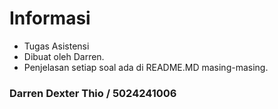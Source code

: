 # Informasi

- Tugas Asistensi
- Dibuat oleh Darren.
- Penjelasan setiap soal ada di README.MD masing-masing.


### Darren Dexter Thio / 5024241006
